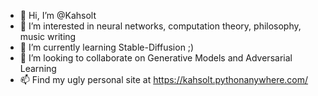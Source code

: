 - 👋 Hi, I’m @Kahsolt
- 👀 I’m interested in neural networks, computation theory, philosophy, music writing
- 🌱 I’m currently learning Stable-Diffusion ;)
- 💞️ I’m looking to collaborate on Generative Models and Adversarial Learning
- 📫 Find my ugly personal site at https://kahsolt.pythonanywhere.com/

<!---
Kahsolt/Kahsolt is a ✨ special ✨ repository because its `README.md` (this file) appears on your GitHub profile.
You can click the Preview link to take a look at your changes.
--->
